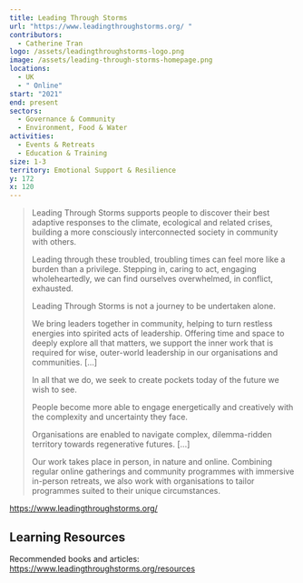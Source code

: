 ```yaml
---
title: Leading Through Storms
url: "https://www.leadingthroughstorms.org/ "
contributors:
  - Catherine Tran
logo: /assets/leadingthroughstorms-logo.png
image: /assets/leading-through-storms-homepage.png
locations:
  - UK
  - " Online"
start: "2021"
end: present
sectors:
  - Governance & Community
  - Environment, Food & Water
activities:
  - Events & Retreats
  - Education & Training
size: 1-3
territory: Emotional Support & Resilience
y: 172
x: 120
---
```

> Leading Through Storms supports people to discover their best adaptive responses to the climate, ecological and related crises, building a more consciously interconnected society in community with others.
> 
> Leading through these troubled, troubling times can feel more like a burden than a privilege. Stepping in, caring to act, engaging wholeheartedly, we can find ourselves overwhelmed, in conflict, exhausted.
> 
> Leading Through Storms is not a journey to be undertaken alone.
> 
> We bring leaders together in community, helping to turn restless energies into spirited acts of leadership. Offering time and space to deeply explore all that matters, we support the inner work that is required for wise, outer-world leadership in our organisations and communities. [...]
> 
> In all that we do, we seek to create pockets today of the future we wish to see. 
> 
> People become more able to engage energetically and creatively with the complexity and uncertainty they face. 
> 
> Organisations are enabled to navigate complex, dilemma-ridden territory towards regenerative futures. [...]
> 
> Our work takes place in person, in nature and online. 
> Combining regular online gatherings and community programmes with immersive in-person retreats, we also work with organisations to tailor programmes suited to their unique circumstances.

 https://www.leadingthroughstorms.org/   

## Learning Resources

Recommended books and articles: https://www.leadingthroughstorms.org/resources 
